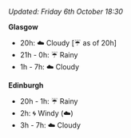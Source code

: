 *Updated: Friday 6th October 18:30*

**Glasgow**

* 20h: :cloud: Cloudy [:umbrella: as of 20h]
* 21h - 0h: :umbrella: Rainy
* 1h - 7h: :cloud: Cloudy

**Edinburgh**

* 20h - 1h: :umbrella: Rainy
* 2h: :cyclone: Windy (:cloud:)
* 3h - 7h: :cloud: Cloudy

